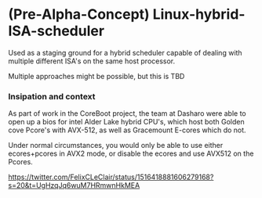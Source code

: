 # (Pre-Alpha-Concept) Linux-hybrid-ISA-scheduler
Used as a staging ground for a hybrid scheduler capable of dealing with multiple different ISA's on the same host processor. 

Multiple approaches might be possible, but this is TBD









### Insipation and context 

As part of work in the CoreBoot project, the team at Dasharo were able to open up a bios for intel Alder Lake hybrid CPU's, which host both Golden cove Pcore's with AVX-512, as well as Gracemount E-cores which do not. 

Under normal circumstances, you would only be able to use either ecores+pcores in AVX2 mode, or disable the ecores and use AVX512 on the Pcores. 

https://twitter.com/FelixCLeClair/status/1516418881606279168?s=20&t=UgHzqJq6wuM7HRmwnHkMEA
